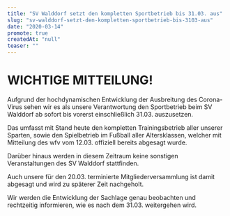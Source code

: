 ```yaml
---
title: "SV Walddorf setzt den kompletten Sportbetrieb bis 31.03. aus"
slug: "sv-walddorf-setzt-den-kompletten-sportbetrieb-bis-3103-aus"
date: "2020-03-14"
promote: true
createdAt: "null"
teaser: ""
---
```

<h1>WICHTIGE MITTEILUNG!</h1>
Aufgrund der hochdynamischen Entwicklung der Ausbreitung des Corona-Virus sehen wir es als unsere Verantwortung den Sportbetrieb beim SV Walddorf ab sofort bis vorerst einschließlich 31.03. auszusetzen.


Das umfasst mit Stand heute den kompletten Trainingsbetrieb aller unserer Sparten, sowie den Spielbetrieb im Fußball aller Altersklassen, welcher mit Mitteilung des wfv vom 12.03. offiziell bereits abgesagt wurde.

Darüber hinaus werden in diesem Zeitraum keine sonstigen Veranstaltungen des SV Walddorf stattfinden.

Auch unsere für den 20.03. terminierte Mitgliederversammlung ist damit abgesagt und wird zu späterer Zeit nachgeholt.


Wir werden die Entwicklung der Sachlage genau beobachten und rechtzeitig informieren, wie es nach dem 31.03. weitergehen wird.
